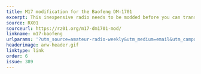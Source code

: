 ```yaml
---
title: M17 modification for the Baofeng DM-1701
excerpt: This inexpensive radio needs to be modded before you can transmit in M17.
source: RX01
sourceurl: https://rz01.org/m17-dm1701-mod/
linkname: m17-baofeng
urlparams: '?utm_source=amateur-radio-weekly&utm_medium=email&utm_campaign=newsletter'
headerimage: arw-header.gif
linktype: link
order: 6
issue: 389
---
```

